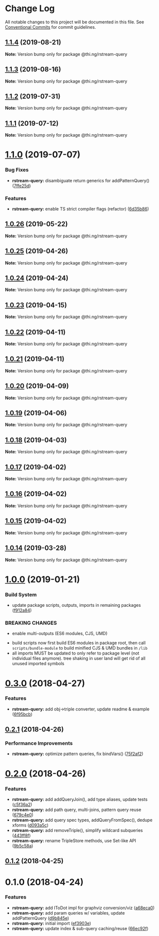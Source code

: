 # Change Log

All notable changes to this project will be documented in this file.
See [Conventional Commits](https://conventionalcommits.org) for commit guidelines.

## [1.1.4](https://github.com/thi-ng/umbrella/compare/@thi.ng/rstream-query@1.1.3...@thi.ng/rstream-query@1.1.4) (2019-08-21)

**Note:** Version bump only for package @thi.ng/rstream-query





## [1.1.3](https://github.com/thi-ng/umbrella/compare/@thi.ng/rstream-query@1.1.2...@thi.ng/rstream-query@1.1.3) (2019-08-16)

**Note:** Version bump only for package @thi.ng/rstream-query





## [1.1.2](https://github.com/thi-ng/umbrella/compare/@thi.ng/rstream-query@1.1.1...@thi.ng/rstream-query@1.1.2) (2019-07-31)

**Note:** Version bump only for package @thi.ng/rstream-query





## [1.1.1](https://github.com/thi-ng/umbrella/compare/@thi.ng/rstream-query@1.1.0...@thi.ng/rstream-query@1.1.1) (2019-07-12)

**Note:** Version bump only for package @thi.ng/rstream-query





# [1.1.0](https://github.com/thi-ng/umbrella/compare/@thi.ng/rstream-query@1.0.26...@thi.ng/rstream-query@1.1.0) (2019-07-07)


### Bug Fixes

* **rstream-query:** disambiguate return generics for addPatternQuery() ([7ffe25d](https://github.com/thi-ng/umbrella/commit/7ffe25d))


### Features

* **rstream-query:** enable TS strict compiler flags (refactor) ([6d35b86](https://github.com/thi-ng/umbrella/commit/6d35b86))





## [1.0.26](https://github.com/thi-ng/umbrella/compare/@thi.ng/rstream-query@1.0.25...@thi.ng/rstream-query@1.0.26) (2019-05-22)

**Note:** Version bump only for package @thi.ng/rstream-query





## [1.0.25](https://github.com/thi-ng/umbrella/compare/@thi.ng/rstream-query@1.0.24...@thi.ng/rstream-query@1.0.25) (2019-04-26)

**Note:** Version bump only for package @thi.ng/rstream-query





## [1.0.24](https://github.com/thi-ng/umbrella/compare/@thi.ng/rstream-query@1.0.23...@thi.ng/rstream-query@1.0.24) (2019-04-24)

**Note:** Version bump only for package @thi.ng/rstream-query





## [1.0.23](https://github.com/thi-ng/umbrella/compare/@thi.ng/rstream-query@1.0.22...@thi.ng/rstream-query@1.0.23) (2019-04-15)

**Note:** Version bump only for package @thi.ng/rstream-query





## [1.0.22](https://github.com/thi-ng/umbrella/compare/@thi.ng/rstream-query@1.0.21...@thi.ng/rstream-query@1.0.22) (2019-04-11)

**Note:** Version bump only for package @thi.ng/rstream-query





## [1.0.21](https://github.com/thi-ng/umbrella/compare/@thi.ng/rstream-query@1.0.20...@thi.ng/rstream-query@1.0.21) (2019-04-11)

**Note:** Version bump only for package @thi.ng/rstream-query





## [1.0.20](https://github.com/thi-ng/umbrella/compare/@thi.ng/rstream-query@1.0.19...@thi.ng/rstream-query@1.0.20) (2019-04-09)

**Note:** Version bump only for package @thi.ng/rstream-query





## [1.0.19](https://github.com/thi-ng/umbrella/compare/@thi.ng/rstream-query@1.0.18...@thi.ng/rstream-query@1.0.19) (2019-04-06)

**Note:** Version bump only for package @thi.ng/rstream-query





## [1.0.18](https://github.com/thi-ng/umbrella/compare/@thi.ng/rstream-query@1.0.17...@thi.ng/rstream-query@1.0.18) (2019-04-03)

**Note:** Version bump only for package @thi.ng/rstream-query





## [1.0.17](https://github.com/thi-ng/umbrella/compare/@thi.ng/rstream-query@1.0.16...@thi.ng/rstream-query@1.0.17) (2019-04-02)

**Note:** Version bump only for package @thi.ng/rstream-query





## [1.0.16](https://github.com/thi-ng/umbrella/compare/@thi.ng/rstream-query@1.0.15...@thi.ng/rstream-query@1.0.16) (2019-04-02)

**Note:** Version bump only for package @thi.ng/rstream-query





## [1.0.15](https://github.com/thi-ng/umbrella/compare/@thi.ng/rstream-query@1.0.14...@thi.ng/rstream-query@1.0.15) (2019-04-02)

**Note:** Version bump only for package @thi.ng/rstream-query





## [1.0.14](https://github.com/thi-ng/umbrella/compare/@thi.ng/rstream-query@1.0.13...@thi.ng/rstream-query@1.0.14) (2019-03-28)

**Note:** Version bump only for package @thi.ng/rstream-query







# [1.0.0](https://github.com/thi-ng/umbrella/compare/@thi.ng/rstream-query@0.3.63...@thi.ng/rstream-query@1.0.0) (2019-01-21)


### Build System

* update package scripts, outputs, imports in remaining packages ([f912a84](https://github.com/thi-ng/umbrella/commit/f912a84))


### BREAKING CHANGES

* enable multi-outputs (ES6 modules, CJS, UMD)

- build scripts now first build ES6 modules in package root, then call
  `scripts/bundle-module` to build minified CJS & UMD bundles in `/lib`
- all imports MUST be updated to only refer to package level
  (not individual files anymore). tree shaking in user land will get rid of
  all unused imported symbols


<a name="0.3.0"></a>
# [0.3.0](https://github.com/thi-ng/umbrella/compare/@thi.ng/rstream-query@0.2.2...@thi.ng/rstream-query@0.3.0) (2018-04-27)


### Features

* **rstream-query:** add obj->triple converter, update readme & example ([6f95bcb](https://github.com/thi-ng/umbrella/commit/6f95bcb))


<a name="0.2.1"></a>
## [0.2.1](https://github.com/thi-ng/umbrella/compare/@thi.ng/rstream-query@0.2.0...@thi.ng/rstream-query@0.2.1) (2018-04-26)


### Performance Improvements

* **rstream-query:** optimize pattern queries, fix bindVars() ([75f2af2](https://github.com/thi-ng/umbrella/commit/75f2af2))


<a name="0.2.0"></a>
# [0.2.0](https://github.com/thi-ng/umbrella/compare/@thi.ng/rstream-query@0.1.2...@thi.ng/rstream-query@0.2.0) (2018-04-26)


### Features

* **rstream-query:** add addQueryJoin(), add type aliases, update tests ([c5f36a2](https://github.com/thi-ng/umbrella/commit/c5f36a2))
* **rstream-query:** add path query, multi-joins, pattern query reuse ([679c4e0](https://github.com/thi-ng/umbrella/commit/679c4e0))
* **rstream-query:** add query spec types, addQueryFromSpec(), dedupe xforms ([d093a5c](https://github.com/thi-ng/umbrella/commit/d093a5c))
* **rstream-query:** add removeTriple(), simplify wildcard subqueries ([443ff8f](https://github.com/thi-ng/umbrella/commit/443ff8f))
* **rstream-query:** rename TripleStore methods, use Set-like API ([9b5c58a](https://github.com/thi-ng/umbrella/commit/9b5c58a))


<a name="0.1.2"></a>
## [0.1.2](https://github.com/thi-ng/umbrella/compare/@thi.ng/rstream-query@0.1.1...@thi.ng/rstream-query@0.1.2) (2018-04-25)


<a name="0.1.0"></a>
# 0.1.0 (2018-04-24)


### Features

* **rstream-query:** add IToDot impl for graphviz conversion/viz ([a68eca0](https://github.com/thi-ng/umbrella/commit/a68eca0))
* **rstream-query:** add param queries w/ variables, update addPatternQuery ([d9b845e](https://github.com/thi-ng/umbrella/commit/d9b845e))
* **rstream-query:** initial import ([ef3903e](https://github.com/thi-ng/umbrella/commit/ef3903e))
* **rstream-query:** update index & sub-query caching/reuse ([66ec92f](https://github.com/thi-ng/umbrella/commit/66ec92f))
